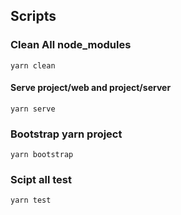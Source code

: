 ## Scripts

### Clean All node_modules

```shell
yarn clean
```

#### Serve project/web and project/server

```shell
yarn serve
```

### Bootstrap yarn project

```shell
yarn bootstrap
```

### Scipt all test

```shell
yarn test
```

